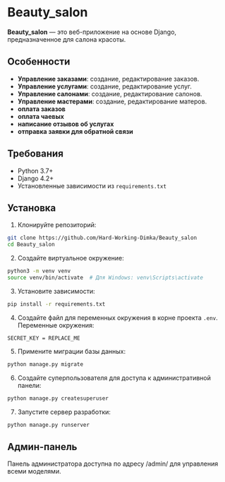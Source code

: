 # Beauty_salon

**Beauty_salon** — это веб-приложение на основе Django, предназначенное для салона красоты.

## Особенности

- **Управление заказами**: создание, редактирование заказов.
- **Управление услугами**: создание, редактирование услуг.
- **Управление салонами**: создание, редактирование салонов.
- **Управление мастерами**: создание, редактирование матеров.
- **оплата заказов**
- **оплата чаевых**
- **написание отзывов об услугах**
- **отправка заявки для обратной связи**



## Требования

- Python 3.7+
- Django 4.2+
- Установленные зависимости из `requirements.txt`

## Установка

1. Клонируйте репозиторий:

```bash
git clone https://github.com/Hard-Working-Dimka/Beauty_salon
cd Beauty_salon
```

2. Создайте виртуальное окружение:

```bash
python3 -m venv venv
source venv/bin/activate  # Для Windows: venv\Scripts\activate
```

3. Установите зависимости:

```bash
pip install -r requirements.txt
```

4. Создайте файл для переменных окружения в корне проекта `.env`. Переменные окружения:

```
SECRET_KEY = REPLACE_ME
```

5. Примените миграции базы данных:

```bash
python manage.py migrate
```

6. Создайте суперпользователя для доступа к административной панели:

```bash
python manage.py createsuperuser
```

7. Запустите сервер разработки:

```bash
python manage.py runserver
```

## Админ-панель
Панель администратора доступна по адресу /admin/ для управления всеми моделями.